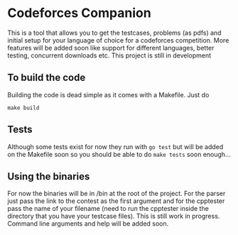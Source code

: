 # Codeforces Companion

This is a tool that allows you to get the testcases, problems (as pdfs) and initial setup for your language of choice for a codeforces competition. More features will be added soon like support for different languages, better testing, concurrent downloads etc. This project is still in development

## To build the code
Building the code is dead simple as it comes with a Makefile. Just do
```
make build
```

## Tests
Although some tests exist for now they run with `go test` but will be added on the Makefile soon so you should be able to do `make tests` soon enough...

## Using the binaries
For now the binaries will be in /bin at the root of the project. For the parser just pass the link to the contest as the first argument and for the cpptester pass the name of your filename (need to run the cpptester inside the directory that you have your testcase files). This is still work in progress. Command line arguments and help will be added soon.
